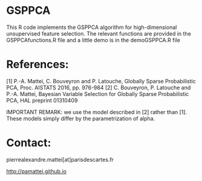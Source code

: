 # GSPPCA
This R code implements the GSPPCA algorithm for high-dimensional unsupervised feature selection.
The relevant functions are provided in the GSPPCAfunctions.R file and a little demo is in the demoGSPPCA.R file

# References: 
[1] P.-A. Mattei, C. Bouveyron and P. Latouche, Globally Sparse Probabilistic PCA, Proc. AISTATS 2016, pp. 976-984
[2] C. Bouveyron, P. Latouche and P.-A. Mattei, Bayesian Variable Selection for Globally Sparse Probabilistic PCA, HAL preprint 01310409

IMPORTANT REMARK: we use the model described in [2] rather than [1]. These models simply differ by the parametrization of alpha.

# Contact:
pierrealexandre.mattei[at]parisdescartes.fr 

http://pamattei.github.io

